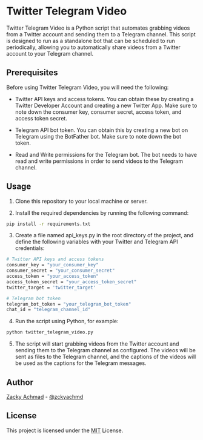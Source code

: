 # Twitter Telegram Video

Twitter Telegram Video is a Python script that automates grabbing videos from a Twitter account and sending them to a Telegram channel. This script is designed to run as a standalone bot that can be scheduled to run periodically, allowing you to automatically share videos from a Twitter account to your Telegram channel.

## Prerequisites

Before using Twitter Telegram Video, you will need the following:

- Twitter API keys and access tokens. You can obtain these by creating a Twitter Developer Account and creating a new Twitter App. Make sure to note down the consumer key, consumer secret, access token, and access token secret.

- Telegram API bot token. You can obtain this by creating a new bot on Telegram using the BotFather bot. Make sure to note down the bot token.

- Read and Write permissions for the Telegram bot. The bot needs to have read and write permissions in order to send videos to the Telegram channel.

## Usage

1. Clone this repository to your local machine or server.

2. Install the required dependencies by running the following command:

```bash
pip install -r requirements.txt
```

3. Create a file named api_keys.py in the root directory of the project, and define the following variables with your Twitter and Telegram API credentials:

```bash
# Twitter API keys and access tokens
consumer_key = "your_consumer_key"
consumer_secret = "your_consumer_secret"
access_token = "your_access_token"
access_token_secret = "your_access_token_secret"
twitter_target = 'twitter_target'

# Telegram bot token
telegram_bot_token = "your_telegram_bot_token"
chat_id = "telegram_channel_id"
```

4. Run the script using Python, for example:

```bash
python twitter_telegram_video.py
```

5. The script will start grabbing videos from the Twitter account and sending them to the Telegram channel as configured. The videos will be sent as files to the Telegram channel, and the captions of the videos will be used as the captions for the Telegram messages.

## Author

[Zacky Achmad](https://twitter.com/zckyachmd) - [@zckyachmd](https://twitter.com/zckyachmd)

## License

This project is licensed under the [MIT](https://choosealicense.com/licenses/mit/) License.
